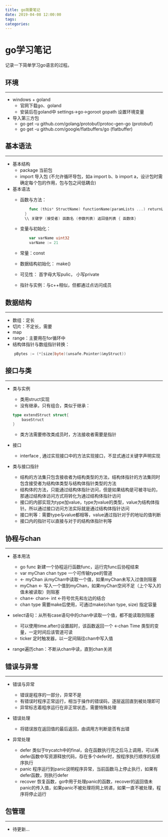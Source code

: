 ```yaml
---
title: go简要笔记
date: 2019-04-08 12:00:00
tags:
categories:
---
```


# go学习笔记

记录一下简单学习go语言的过程。

## 环境

---

- windows + goland
  - 官网下载go、goland
  - 安装后在goland中 settings->go->goroot gopath 设置环境变量
- 导入第三方包
  - go get -u github.com/golang/protobuf/protoc-gen-go (protobuf)
  - go get -u github.com/google/flatbuffers/go (flatbuffer)

## 基本语法

---

- 基本结构
  - package 当前包
  - import 导入包 (不允许循环导包，如a import b、b import a，设计包时需确定每个包的作用，包与包之间低耦合)
- 基本语法
  - 函数与方法：

    ``` go
        func (this* StructName) functionName(paramLists ...) returnList ... {
      }
      \\ 关键字 (接受者) 函数名 (参数列表) 返回值列表 { 函数体}

    ```

  - 变量与初始化：

    ``` go
        var varName uint32
        varName := 21

    ```

  - 常量：const
  - 数据结构初始化： make()
  - 可见性： 首字母大写pulic， 小写private
  - 指针与实例：与c++相似，但都通过点访问成员

## 数据结构

---

- 数组：定长
- 切片：不定长，需要
- map
- range：主要用在for循环中
- 结构体指针与数组指针转换：

``` go
    pBytes := (*[size]byte)(unsafe.Pointer(&myStruct))
```

## 接口与类

---

- 类与实例
  - 类用struct实现
  - 没有继承，只有组合，类似于继承：

  ``` go
  type extendStruct struct{
      baseStruct
  }

  ```

  - 类方法需要修改类成员时，方法接收者需要是指针

- 接口
  - interface , 通过实现接口中的方法实现接口，不显式通过关键字声明实现

- 类与接口指针
  - 结构的方法集只包含接收者为结构类型的方法，结构体指针的方法集同时包含接受者为结构体类型与结构体指针类型的方法
  - 结构体的方法，只能通过结构体指针访问，但是如果结构是可被寻址的，那通过结构体访问方式将转化为通过结构体指针访问
  - 接口的内部实现为type加value，type为value的类型，value为结构体指针。所以通过接口访问方法实际就是通过结构体指针访问
  - 接口判等：需要type与value都相等，value通过指针对于的地址的值判断
  - 接口内的指针可以直接与对于的结构体指针判等

## 协程与chan

---

- 基本用法
  - go func 新建一个协程运行函数func，运行完func后协程结束
  - var myChan chan type 一个可传输type的管道
  - <- myChan 从myChan中读取一个值，如果myChan未写入过值则阻塞
  - myChan <- 写入一个值到myChan，如果myChan空间不足（上个写入的值未被读取）则阻塞
  - chan<- chan<- int <-符号优先和左边的结合
  - chan type 需要make后使用，可通过make(chan type, size) 指定容量

- select语句：从所有case语句中的chan中读取一个值，都不能读取则阻塞
  - 可以使用time.after()设置超时，该函数返回一个 <-chan Time 类型的变量，一定时间后该管道可读
  - ticker 定时触发器，以一定间隔往chan中写入值

- range遍历chan：不断从chan中读，直到chan关闭

## 错误与异常

---

- 错误与异常
  - 错误是程序的一部分，异常不是
  - 有错误时程序正常运行，相当于操作的错误码，逐层返回直到被处理即可
  - 异常标志着程序运行在非正常状态，需要特殊处理

- 错误处理
  - 将错误放在返回值的最后返回，由调用方判断是否有出错

- 异常处理
  - defer 类似于trycatch中的final，会在函数执行完之后马上调用，可以再defer函数中写资源释放代码，存在多个defer时，按程序执行顺序的反顺序执行
  - panic 程序运行到panic说明程序异常，当前函数马上停止执行，如果有defer函数，则执行defer
  - recover 恢复函数，go中用于处理panic的函数，recover的返回值未panic的传入值，如果panic不被处理将网上转递，如果一直不被处理，程序将停止运行

## 包管理

---

- 待更新...